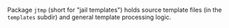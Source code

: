 Package `jtmp` (short for "jail templates") holds source template files (in the `templates` subdir) and general template processing logic.
